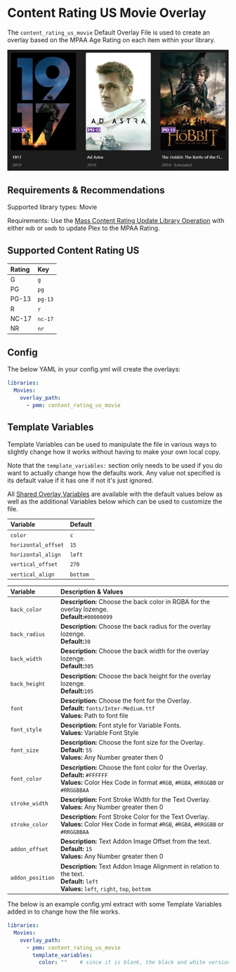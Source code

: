 # Content Rating US Movie Overlay

The `content_rating_us_movie` Default Overlay File is used to create an overlay based on the MPAA Age Rating on each item within your library.

![](images/content_rating_us_movie.png)

## Requirements & Recommendations

Supported library types: Movie

Requirements: Use the [Mass Content Rating Update Library Operation](../../config/operations.md#mass-content-rating-update) with either `mdb` or `omdb` to update Plex to the MPAA Rating.

## Supported Content Rating US

| Rating | Key     |
|:-------|:--------|
| G      | `g`     |
| PG     | `pg`    |
| PG-13  | `pg-13` |
| R      | `r`     |
| NC-17  | `nc-17` |
| NR     | `nr`    |

## Config

The below YAML in your config.yml will create the overlays:

```yaml
libraries:
  Movies:
    overlay_path:
      - pmm: content_rating_us_movie
```

## Template Variables

Template Variables can be used to manipulate the file in various ways to slightly change how it works without having to make your own local copy.

Note that the `template_variables:` section only needs to be used if you do want to actually change how the defaults work. Any value not specified is its default value if it has one if not it's just ignored.

All [Shared Overlay Variables](../overlay_variables) are available with the default values below as well as the additional Variables below which can be used to customize the file.

| Variable            | Default  |
|:--------------------|:---------|
| `color`             | `c`      |
| `horizontal_offset` | `15`     |
| `horizontal_align`  | `left`   |
| `vertical_offset`   | `270`    |
| `vertical_align`    | `bottom` |

| Variable         | Description & Values                                                                                                                                                |
|:-----------------|:--------------------------------------------------------------------------------------------------------------------------------------------------------------------|
| `back_color`     | **Description:** Choose the back color in RGBA for the overlay lozenge.<br>**Default:**`#00000099`                                                                  |
| `back_radius`    | **Description:** Choose the back radius for the overlay lozenge.<br>**Default:**`30`                                                                                |
| `back_width`     | **Description:** Choose the back width for the overlay lozenge.<br>**Default:**`305`                                                                                |
| `back_height`    | **Description:** Choose the back height for the overlay lozenge.<br>**Default:**`105`                                                                               |
| `font`           | **Description:** Choose the font for the Overlay.<br>**Default:** `fonts/Inter-Medium.ttf`<br>**Values:** Path to font file                                         |
| `font_style`     | **Description:** Font style for Variable Fonts.<br>**Values:** Variable Font Style                                                                                  |
| `font_size`      | **Description:** Choose the font size for the Overlay.<br>**Default:** `55`<br>**Values:** Any Number greater then 0                                                |
| `font_color`     | **Description:** Choose the font color for the Overlay.<br>**Default:** `#FFFFFF`<br>**Values:** Color Hex Code in format `#RGB`, `#RGBA`, `#RRGGBB` or `#RRGGBBAA` |
| `stroke_width`   | **Description:** Font Stroke Width for the Text Overlay.<br>**Values:** Any Number greater then 0                                                                   |
| `stroke_color`   | **Description:** Font Stroke Color for the Text Overlay.<br>**Values:** Color Hex Code in format `#RGB`, `#RGBA`, `#RRGGBB` or `#RRGGBBAA`                          |
| `addon_offset`   | **Description:** Text Addon Image Offset from the text.<br>**Default:** `15`<br>**Values:** Any Number greater then 0                                               |
| `addon_position` | **Description:** Text Addon Image Alignment in relation to the text.<br>**Default:** `left`<br>**Values:** `left`, `right`, `top`, `bottom`                         |

The below is an example config.yml extract with some Template Variables added in to change how the file works.

```yaml
libraries:
  Movies:
    overlay_path:
      - pmm: content_rating_us_movie
        template_variables:
          color: ""    # since it is blank, the black and white version will be applied
```
